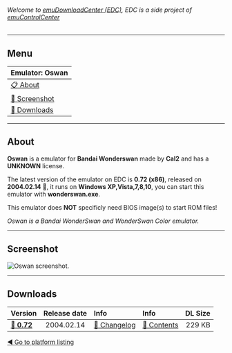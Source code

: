 ###### Welcome to [emuDownloadCenter (EDC)](https://github.com/PhoenixInteractiveNL/emuDownloadCenter/wiki/), EDC is a side project of [emuControlCenter](https://github.com/PhoenixInteractiveNL/emuControlCenter/wiki/)
***
## Menu
| **Emulator: Oswan** |
|:---------|
| [:clipboard: About](#about) |
| [:sunrise: Screenshot](#screenshot) |
| [:floppy_disk: Downloads](#downloads) |
***
## About
**Oswan** is a emulator for **Bandai Wonderswan** made by **Cal2** and has a **UNKNOWN** license.

The latest version of the emulator on EDC is **0.72 (x86)**, released on **2004.02.14** :triangular_flag_on_post:, it runs on **Windows XP,Vista,7,8,10**, you can start this emulator with **wonderswan.exe**.

This emulator does **NOT** specificly need BIOS image(s) to start ROM files!

_Oswan is a Bandai WonderSwan and WonderSwan Color emulator._
***
## Screenshot
![](https://raw.githubusercontent.com/PhoenixInteractiveNL/emuDownloadCenter/master/hooks/oswan/screen.jpg "Oswan screenshot.")
***
## Downloads
| Version  | Release date  | Info       | Info       | DL Size    |
|:---------|:-------------:|:-----------|:-----------|-----------:|
| [:floppy_disk: **0.72**](https://github.com/PhoenixInteractiveNL/edc-repo0005/raw/master/oswan/0.72.7z) | 2004.02.14 | [:page_facing_up: Changelog](https://github.com/PhoenixInteractiveNL/edc-repo0005/blob/master/oswan/0.72_changelog.txt) | [:mag_right: Contents](https://github.com/PhoenixInteractiveNL/edc-repo0005/blob/master/oswan/0.72_contents.txt) | 229 KB |

[:arrow_backward: Go to platform listing](https://github.com/PhoenixInteractiveNL/emuDownloadCenter/wiki/EDC-Platform-List)
